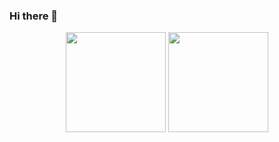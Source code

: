 ### Hi there 👋

<!--
**Eduardofp17/Eduardofp17** is a ✨ _special_ ✨ repository because its `README.md` (this file) appears on your GitHub profile.
-->

<div align ="center">
    <img height="160em" src="https://github-readme-stats.vercel.app/api?username=Eduardofp17&show_icons=true&theme=radical"/>
    <img height="160em" src="https://github-readme-stats.vercel.app/api/top-langs/?username=Eduardofp17&layout=compact&theme=radical"/>
  </div>
